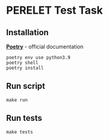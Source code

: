 # PERELET Test Task

## Installation
[**Poetry**](https://python-poetry.org/docs/#installation) - official documentation
```
poetry env use python3.9
poetry shell
poetry install
```

## Run script
```make run```

## Run tests
```make tests```
